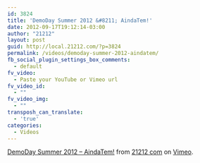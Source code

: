 ```yaml
---
id: 3824
title: 'DemoDay Summer 2012 &#8211; AindaTem!'
date: 2012-09-17T19:12:14-03:00
author: "21212"
layout: post
guid: http://local.21212.com/?p=3824
permalink: /videos/demoday-summer-2012-aindatem/
fb_social_plugin_settings_box_comments:
  - default
fv_video:
  - Paste your YouTube or Vimeo url
fv_video_id:
  - ""
fv_video_img:
  - ""
transposh_can_translate:
  - 'true'
categories:
  - Videos
---
```

[DemoDay Summer 2012 &#8211; AindaTem!](http://vimeo.com/38881787) from [21212 com](http://vimeo.com/by21212com) on [Vimeo](http://vimeo.com).